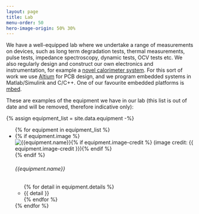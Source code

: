 ```yaml
---
layout: page
title: Lab
menu-order: 50
hero-image-origin: 50% 30%
---
```


<div class="row">
<div class="col-xs-12 col-md-10 col-lg-8 col-md-offset-1 col-lg-offset-2" markdown="1">

We have a well-equipped lab where we undertake a range of measurements on devices, such as long term degradation tests, thermal measurements, pulse tests, impedance spectroscopy, dynamic tests, OCV tests etc. We also regularly design and construct our own electronics and instrumentation, for example a [novel calorimeter system](http://arxiv.org/abs/1508.03514). For this sort of work we use [Altium](http://www.altium.com) for PCB design, and we program embedded systems in Matlab/Simulink and C/C++. One of our favourite embedded platforms is [mbed](http://mbed.org).

These are examples of the equipment we have in our lab (this list is out of date and will be removed, therefore indicative only):

</div>

{% assign equipment_list = site.data.equipment -%}
<div class="image-grid lab">
	<ul>
		{% for equipment in equipment_list %}
			<li>
				<div class="image-grid-cell">
					<div class="image-container">
						{% if equipment.image %}<img src="{{ site.baseurl }}/img/equipment/{{equipment.image}}" title="{{equipment.name}}{% if equipment.image-credit %} (image credit: {{ equipment.image-credit }}){% endif %}">{% endif %}
					</div>
					<div class="image-grid-details">
						<h6 class="no-top-margin">{{equipment.name}}</h6>
						<ul class="default">
						{% for detail in equipment.details %}
							<li>{{ detail }}</li>
						{% endfor %}
						</ul>
					</div>
				</div>
			</li>
		{% endfor %}
	</ul>
</div>

</div>